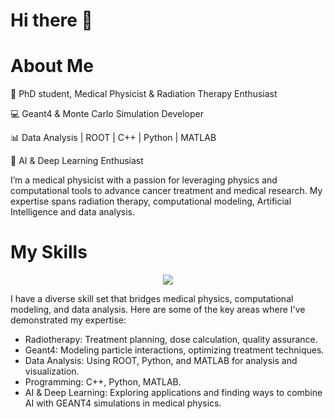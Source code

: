 # Hi there 👋
 
# About Me

🔬 PhD student, Medical Physicist & Radiation Therapy Enthusiast

💻 Geant4 & Monte Carlo Simulation Developer

📊 Data Analysis | ROOT | C++ | Python | MATLAB

🤖 AI & Deep Learning Enthusiast

I’m a medical physicist with a passion for leveraging physics and computational tools to advance cancer treatment and medical research. My expertise spans radiation therapy, computational modeling, Artificial Intelligence and data analysis.






# My Skills

<p align="center">
  <a href="https://skillicons.dev">
    <img src="https://skillicons.dev/icons?i=cpp,python,matlab,linux,cmake" />
  </a>
</p>


I have a diverse skill set that bridges medical physics, computational modeling, and data analysis. Here are some of the key areas where I've demonstrated my expertise:

- Radiotherapy: Treatment planning, dose calculation, quality assurance.
- Geant4: Modeling particle interactions, optimizing treatment techniques.
- Data Analysis: Using ROOT, Python, and MATLAB for analysis and visualization.
- Programming: C++, Python, MATLAB.
- AI & Deep Learning: Exploring applications and finding ways to combine AI with GEANT4 simulations in medical physics.
